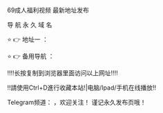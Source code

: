 69成人福利视频 最新地址发布

导 航 永 久 域 名

⭐️ 👉 地址一 ：

⭐️ 👉 备用导航 ：

‼️‼️长按复制到浏览器里面访问以上网址‼️‼️

‼️請使用Ctrl+D進行收藏本站!|电脑/Ipad/手机在线播放‼️

Telegram频道：         ，欢迎关注！
谨记永久发布页哦！

